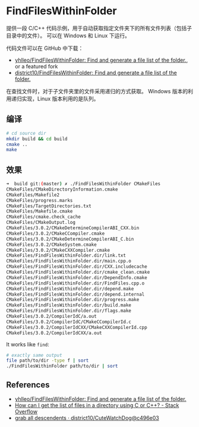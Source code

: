 # FindFilesWithinFolder

提供一段 C/C++ 代码示例，用于自动获取指定文件夹下的所有文件列表（包括子目录中的文件）。
可以在 Windows 和 Linux 下运行。

代码文件可以在 GitHub 中下载：

  - [yhlleo/FindFilesWithinFolder: Find and generate a file list of the folder.](https://github.com/yhlleo/FindFilesWithinFolder), or a featured fork
  - [district10/FindFilesWithinFolder: Find and generate a file list of the folder.](https://github.com/district10/FindFilesWithinFolder)

在查找文件时，对于子文件夹里的文件采用递归的方式获取。
Windows 版本的利用递归实现，Linux 版本利用的是队列。

## 编译

```bash
# cd source dir
mkdir build && cd build
cmake ..
make
```

## 效果

```bash
➜  build git:(master) ✗ ./FindFilesWithinFolder CMakeFiles
CMakeFiles/CMakeDirectoryInformation.cmake
CMakeFiles/Makefile2
CMakeFiles/progress.marks
CMakeFiles/TargetDirectories.txt
CMakeFiles/Makefile.cmake
CMakeFiles/cmake.check_cache
CMakeFiles/CMakeOutput.log
CMakeFiles/3.0.2/CMakeDetermineCompilerABI_CXX.bin
CMakeFiles/3.0.2/CMakeCCompiler.cmake
CMakeFiles/3.0.2/CMakeDetermineCompilerABI_C.bin
CMakeFiles/3.0.2/CMakeSystem.cmake
CMakeFiles/3.0.2/CMakeCXXCompiler.cmake
CMakeFiles/FindFilesWithinFolder.dir/link.txt
CMakeFiles/FindFilesWithinFolder.dir/main.cpp.o
CMakeFiles/FindFilesWithinFolder.dir/CXX.includecache
CMakeFiles/FindFilesWithinFolder.dir/cmake_clean.cmake
CMakeFiles/FindFilesWithinFolder.dir/DependInfo.cmake
CMakeFiles/FindFilesWithinFolder.dir/FindFiles.cpp.o
CMakeFiles/FindFilesWithinFolder.dir/depend.make
CMakeFiles/FindFilesWithinFolder.dir/depend.internal
CMakeFiles/FindFilesWithinFolder.dir/progress.make
CMakeFiles/FindFilesWithinFolder.dir/build.make
CMakeFiles/FindFilesWithinFolder.dir/flags.make
CMakeFiles/3.0.2/CompilerIdC/a.out
CMakeFiles/3.0.2/CompilerIdC/CMakeCCompilerId.c
CMakeFiles/3.0.2/CompilerIdCXX/CMakeCXXCompilerId.cpp
CMakeFiles/3.0.2/CompilerIdCXX/a.out
```

It works like `find`:

```bash
# exactly same output
file path/to/dir -type f | sort
./FindFilesWithinFolder path/to/dir | sort
```

## References

- [yhlleo/FindFilesWithinFolder: Find and generate a file list of the folder.](https://github.com/yhlleo/FindFilesWithinFolder)
- [How can I get the list of files in a directory using C or C++? - Stack Overflow](http://stackoverflow.com/questions/612097/how-can-i-get-the-list-of-files-in-a-directory-using-c-or-c)
- [grab all descendents · district10/CuteWatchDog@c496e03](https://github.com/district10/CuteWatchDog/commit/c496e03bfaebea37d9b16a99df9ac15922a91676#diff-34ab4d129103a08bf0033d323034e0c9R78)
